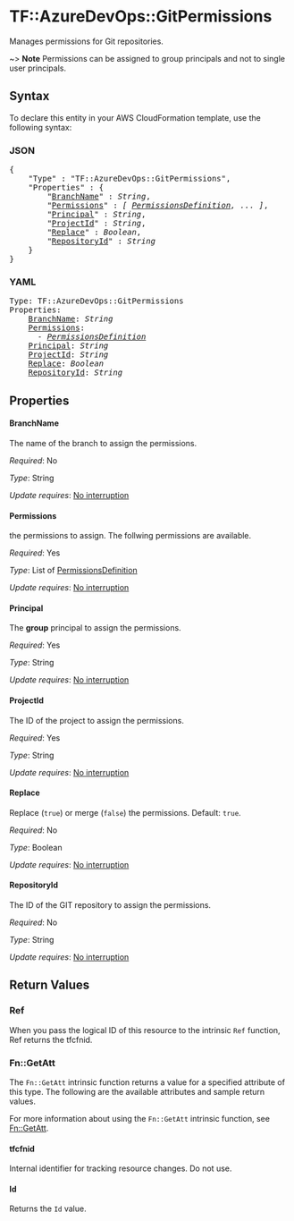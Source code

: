 # TF::AzureDevOps::GitPermissions

Manages permissions for Git repositories. 

~> **Note** Permissions can be assigned to group principals and not to single user principals.

## Syntax

To declare this entity in your AWS CloudFormation template, use the following syntax:

### JSON

<pre>
{
    "Type" : "TF::AzureDevOps::GitPermissions",
    "Properties" : {
        "<a href="#branchname" title="BranchName">BranchName</a>" : <i>String</i>,
        "<a href="#permissions" title="Permissions">Permissions</a>" : <i>[ <a href="permissionsdefinition.md">PermissionsDefinition</a>, ... ]</i>,
        "<a href="#principal" title="Principal">Principal</a>" : <i>String</i>,
        "<a href="#projectid" title="ProjectId">ProjectId</a>" : <i>String</i>,
        "<a href="#replace" title="Replace">Replace</a>" : <i>Boolean</i>,
        "<a href="#repositoryid" title="RepositoryId">RepositoryId</a>" : <i>String</i>
    }
}
</pre>

### YAML

<pre>
Type: TF::AzureDevOps::GitPermissions
Properties:
    <a href="#branchname" title="BranchName">BranchName</a>: <i>String</i>
    <a href="#permissions" title="Permissions">Permissions</a>: <i>
      - <a href="permissionsdefinition.md">PermissionsDefinition</a></i>
    <a href="#principal" title="Principal">Principal</a>: <i>String</i>
    <a href="#projectid" title="ProjectId">ProjectId</a>: <i>String</i>
    <a href="#replace" title="Replace">Replace</a>: <i>Boolean</i>
    <a href="#repositoryid" title="RepositoryId">RepositoryId</a>: <i>String</i>
</pre>

## Properties

#### BranchName

The name of the branch to assign the permissions.

_Required_: No

_Type_: String

_Update requires_: [No interruption](https://docs.aws.amazon.com/AWSCloudFormation/latest/UserGuide/using-cfn-updating-stacks-update-behaviors.html#update-no-interrupt)

#### Permissions

the permissions to assign. The follwing permissions are available.

_Required_: Yes

_Type_: List of <a href="permissionsdefinition.md">PermissionsDefinition</a>

_Update requires_: [No interruption](https://docs.aws.amazon.com/AWSCloudFormation/latest/UserGuide/using-cfn-updating-stacks-update-behaviors.html#update-no-interrupt)

#### Principal

The **group** principal to assign the permissions.

_Required_: Yes

_Type_: String

_Update requires_: [No interruption](https://docs.aws.amazon.com/AWSCloudFormation/latest/UserGuide/using-cfn-updating-stacks-update-behaviors.html#update-no-interrupt)

#### ProjectId

The ID of the project to assign the permissions.

_Required_: Yes

_Type_: String

_Update requires_: [No interruption](https://docs.aws.amazon.com/AWSCloudFormation/latest/UserGuide/using-cfn-updating-stacks-update-behaviors.html#update-no-interrupt)

#### Replace

Replace (`true`) or merge (`false`) the permissions. Default: `true`.

_Required_: No

_Type_: Boolean

_Update requires_: [No interruption](https://docs.aws.amazon.com/AWSCloudFormation/latest/UserGuide/using-cfn-updating-stacks-update-behaviors.html#update-no-interrupt)

#### RepositoryId

The ID of the GIT repository to assign the permissions.

_Required_: No

_Type_: String

_Update requires_: [No interruption](https://docs.aws.amazon.com/AWSCloudFormation/latest/UserGuide/using-cfn-updating-stacks-update-behaviors.html#update-no-interrupt)

## Return Values

### Ref

When you pass the logical ID of this resource to the intrinsic `Ref` function, Ref returns the tfcfnid.

### Fn::GetAtt

The `Fn::GetAtt` intrinsic function returns a value for a specified attribute of this type. The following are the available attributes and sample return values.

For more information about using the `Fn::GetAtt` intrinsic function, see [Fn::GetAtt](https://docs.aws.amazon.com/AWSCloudFormation/latest/UserGuide/intrinsic-function-reference-getatt.html).

#### tfcfnid

Internal identifier for tracking resource changes. Do not use.

#### Id

Returns the <code>Id</code> value.


